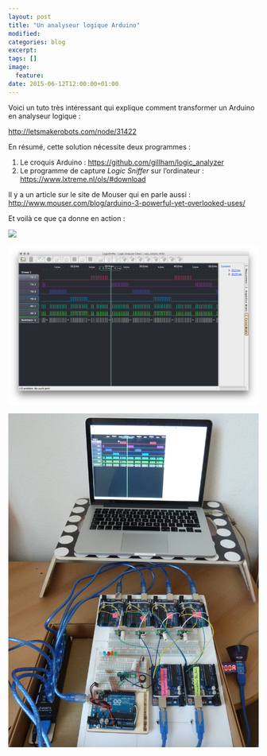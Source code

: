 ```yaml
---
layout: post
title: "Un analyseur logique Arduino"
modified:
categories: blog
excerpt:
tags: []
image:
  feature:
date: 2015-06-12T12:00:00+01:00
---
```



Voici un tuto très intéressant qui explique comment transformer un Arduino en analyseur logique :

<http://letsmakerobots.com/node/31422>

En résumé, cette solution nécessite deux programmes :

1. Le croquis Arduino : <https://github.com/gillham/logic_analyzer>
2. Le programme de capture *Logic Sniffer* sur l’ordinateur : <https://www.lxtreme.nl/ols/#download>



Il y a un article sur le site de Mouser qui en parle aussi : <http://www.mouser.com/blog/arduino-3-powerful-yet-overlooked-uses/>

Et voilà ce que ça donne en action :



![](https://www.lxtreme.nl/ols/img/logo.png)

![](/files/2015-06-12-logic_sniffer/2015-04-22_analyseur_logique.png)

![](/files/2015-06-12-logic_sniffer/2015-04-22_RF433_proto_1.jpg)

